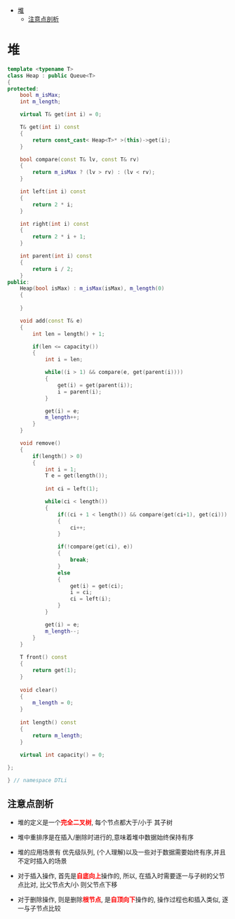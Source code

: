 - [堆](#堆)
  - [注意点剖析](#注意点剖析)


# 堆
```C++
template <typename T>
class Heap : public Queue<T>
{
protected:
    bool m_isMax;
    int m_length;

    virtual T& get(int i) = 0;

    T& get(int i) const
    {
        return const_cast< Heap<T>* >(this)->get(i);
    }

    bool compare(const T& lv, const T& rv)
    {
        return m_isMax ? (lv > rv) : (lv < rv);
    }

    int left(int i) const
    {
        return 2 * i;
    }

    int right(int i) const
    {
        return 2 * i + 1;
    }

    int parent(int i) const
    {
        return i / 2;
    }
public:
    Heap(bool isMax) : m_isMax(isMax), m_length(0)
    {
        
    }

    void add(const T& e)
    {
        int len = length() + 1;

        if(len <= capacity())
        {
            int i = len;

            while((i > 1) && compare(e, get(parent(i))))
            {
                get(i) = get(parent(i));
                i = parent(i);
            }

            get(i) = e;
            m_length++;
        }
    }

    void remove()
    {
        if(length() > 0)
        {
            int i = 1;
            T e = get(length());
            
            int ci = left(1);

            while(ci < length())
            {
                if((ci + 1 < length()) && compare(get(ci+1), get(ci)))
                {
                    ci++;
                }

                if(!compare(get(ci), e))
                {
                    break;
                }
                else
                {
                    get(i) = get(ci);
                    i = ci;
                    ci = left(i);
                }
            }

            get(i) = e;
            m_length--;
        }
    }
    
    T front() const
    {
        return get(1);
    }
    
    void clear()
    {
        m_length = 0;
    }
    
    int length() const
    {
        return m_length;
    }

    virtual int capacity() = 0;
    
};

} // namespace DTLi
```


## 注意点剖析

* 堆的定义是一个<font color=#FF0000>**完全二叉树**</font>, 每个节点都大于/小于 其子树

* 堆中重排序是在插入/删除时进行的,意味着堆中数据始终保持有序

* 堆的应用场景有 优先级队列, (个人理解)以及一些对于数据需要始终有序,并且不定时插入的场景


* 对于插入操作, 首先是<font color=#FF0000>**自底向上**</font>操作的, 所以, 在插入时需要逐一与子树的父节点比对, 比父节点大/小 则父节点下移

* 对于删除操作, 则是删除<font color=#FF0000>**根节点**</font>, 是<font color=#FF0000>**自顶向下**</font>操作的, 操作过程也和插入类似, 逐一与子节点比较